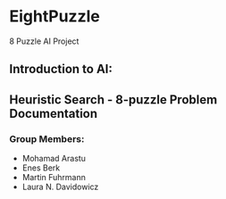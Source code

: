 # EightPuzzle
8 Puzzle AI Project 

## Introduction to AI: 
## Heuristic Search - 8-puzzle Problem Documentation

### Group Members: 
- Mohamad Arastu
- Enes Berk
- Martin Fuhrmann
- Laura N. Davidowicz
